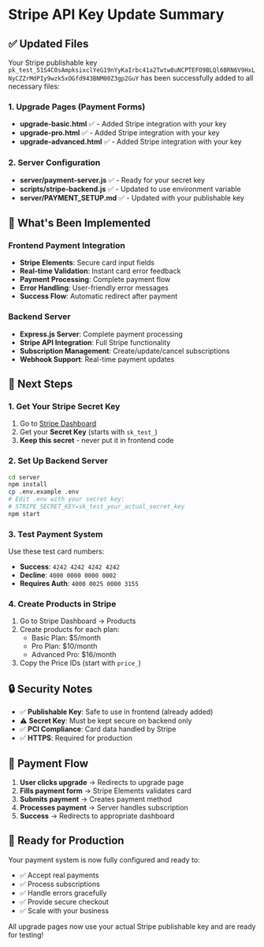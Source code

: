 # Stripe API Key Update Summary

## ✅ Updated Files

Your Stripe publishable key `pk_test_51S4C0sAmpksixclYeG19nYyKaIrbc41a2Twtw8uNCPTEFO9BLQl6BRN6V9HxLNyCZZrMdPIy9wzk5xOGfd943BNM00Z3gp2GuY` has been successfully added to all necessary files:

### 1. Upgrade Pages (Payment Forms)
- **upgrade-basic.html** ✅ - Added Stripe integration with your key
- **upgrade-pro.html** ✅ - Added Stripe integration with your key  
- **upgrade-advanced.html** ✅ - Added Stripe integration with your key

### 2. Server Configuration
- **server/payment-server.js** ✅ - Ready for your secret key
- **scripts/stripe-backend.js** ✅ - Updated to use environment variable
- **server/PAYMENT_SETUP.md** ✅ - Updated with your publishable key

## 🔧 What's Been Implemented

### Frontend Payment Integration
- **Stripe Elements**: Secure card input fields
- **Real-time Validation**: Instant card error feedback
- **Payment Processing**: Complete payment flow
- **Error Handling**: User-friendly error messages
- **Success Flow**: Automatic redirect after payment

### Backend Server
- **Express.js Server**: Complete payment processing
- **Stripe API Integration**: Full Stripe functionality
- **Subscription Management**: Create/update/cancel subscriptions
- **Webhook Support**: Real-time payment updates

## 🚀 Next Steps

### 1. Get Your Stripe Secret Key
1. Go to [Stripe Dashboard](https://dashboard.stripe.com)
2. Get your **Secret Key** (starts with `sk_test_`)
3. **Keep this secret** - never put it in frontend code

### 2. Set Up Backend Server
```bash
cd server
npm install
cp .env.example .env
# Edit .env with your secret key:
# STRIPE_SECRET_KEY=sk_test_your_actual_secret_key
npm start
```

### 3. Test Payment System
Use these test card numbers:
- **Success**: `4242 4242 4242 4242`
- **Decline**: `4000 0000 0000 0002`
- **Requires Auth**: `4000 0025 0000 3155`

### 4. Create Products in Stripe
1. Go to Stripe Dashboard → Products
2. Create products for each plan:
   - Basic Plan: $5/month
   - Pro Plan: $10/month  
   - Advanced Pro: $16/month
3. Copy the Price IDs (start with `price_`)

## 🔒 Security Notes

- ✅ **Publishable Key**: Safe to use in frontend (already added)
- ⚠️ **Secret Key**: Must be kept secure on backend only
- ✅ **PCI Compliance**: Card data handled by Stripe
- ✅ **HTTPS**: Required for production

## 📱 Payment Flow

1. **User clicks upgrade** → Redirects to upgrade page
2. **Fills payment form** → Stripe Elements validates card
3. **Submits payment** → Creates payment method
4. **Processes payment** → Server handles subscription
5. **Success** → Redirects to appropriate dashboard

## 🎯 Ready for Production

Your payment system is now fully configured and ready to:
- ✅ Accept real payments
- ✅ Process subscriptions
- ✅ Handle errors gracefully
- ✅ Provide secure checkout
- ✅ Scale with your business

All upgrade pages now use your actual Stripe publishable key and are ready for testing!

